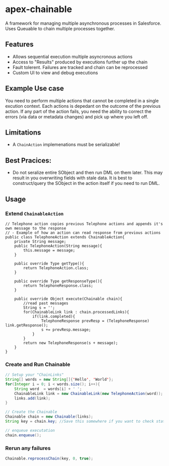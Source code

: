 # apex-chainable
A framework for managing multiple asynchronous processes in Salesforce.  Uses Queuable to chain multiple processes together.

## Features

- Allows sequential execution multiple asyncronous actions
- Access to "Results" produced by executions further up the chain
- Fault tolerent.  Failures are tracked and chain can be reprocessed
- Custom UI to view and debug executions

## Example Use case

You need to perform multiple actions that cannot be completed in a single excution context.  Each actions is depedant on the outcome of the previous action.  If any part of the action fails, you need the ability to correct the errors (via data or metadata changes) and pick up where you left off.

## Limitations
- A `ChainAction` implemenations must be serializable!

## Best Pracices: 

- Do not seralize entire SObject and then run DML on them later. This may result in you overwriting fields with stale data.  It is best to construct/query the SObject in the action itself if you need to run DML.

## Usage

### Extend `ChainableAction`

``` apex
// Telephone action copies previous Telephone actions and appends it's own message to the response
// - Example of how an action can read response from previous actions 
public class TelephoneAction extends ChainableAction{
    private String message;
    public TelephoneAction(String message){
        this.message = message;
    }

    public override Type getType(){
        return TelephoneAction.class;
    }

    public override Type getResponseType(){
        return TelephoneResponse.class;
    }

    public override Object execute(Chainable chain){
        //read past messages
        String s = '';
        for(ChainableLink link : chain.processedLinks){
            if(link.completed){
                TelephoneResponse prevResp = (TelephoneResponse) link.getResponse();
                s += prevResp.message;
            }
        }
        return new TelephoneResponse(s + message);
    }
}
```

### Create and Run Chainable

``` java
// Setup your "ChainLinks"
String[] words = new String[]{'Hello', 'World'};
for(Integer i = 0; i < words.size(); i++){
    String word  = words[i] + ' ';
    ChainableLink link = new ChainableLink(new TelephoneAction(word));
    links.add(link);
}

// Create the Chainable
Chainable chain = new Chainable(links);
String key = chain.key; //Save this somewhere if you want to check status / rerun

// enqueue executation
chain.enqueue();
```

### Rerun any failures

``` java
Chainable.reprocessChain(key, 0, true);
```
